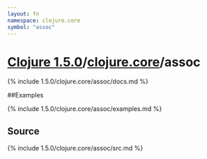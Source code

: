 ```yaml
---
layout: fn
namespace: clojure.core
symbol: "assoc"
---
```


# [Clojure 1.5.0](../../)/[clojure.core](../)/assoc

{% include 1.5.0/clojure.core/assoc/docs.md %}

##Examples

{% include 1.5.0/clojure.core/assoc/examples.md %}
## Source
{% include 1.5.0/clojure.core/assoc/src.md %}


